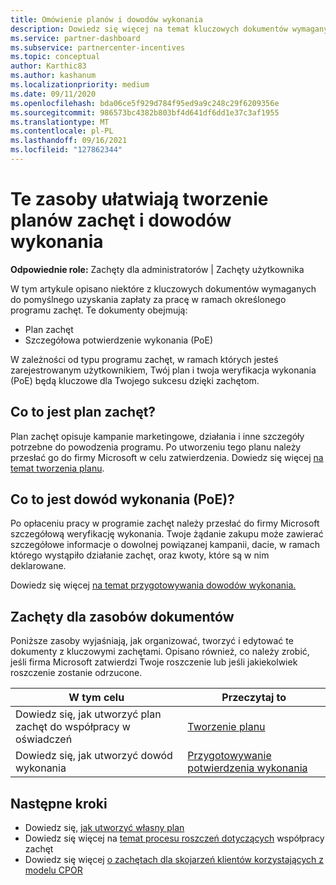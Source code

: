 ```yaml
---
title: Omówienie planów i dowodów wykonania
description: Dowiedz się więcej na temat kluczowych dokumentów wymaganych przez zachęty, w tym planu zachęt do współpracy oświadczeń i szczegółowego potwierdzenia wykonania (PoE).
ms.service: partner-dashboard
ms.subservice: partnercenter-incentives
ms.topic: conceptual
author: Karthic83
ms.author: kashanum
ms.localizationpriority: medium
ms.date: 09/11/2020
ms.openlocfilehash: bda06ce5f929d784f95ed9a9c248c29f6209356e
ms.sourcegitcommit: 986573bc4382b803bf4d641df6dd1e37c3af1955
ms.translationtype: MT
ms.contentlocale: pl-PL
ms.lasthandoff: 09/16/2021
ms.locfileid: "127862344"
---
```

# <a name="use-these-resources-to-help-you-create-incentives-plans-and-proofs-of-execution"></a>Te zasoby ułatwiają tworzenie planów zachęt i dowodów wykonania

**Odpowiednie role:** Zachęty dla administratorów | Zachęty użytkownika

W tym artykule opisano niektóre z kluczowych dokumentów wymaganych do pomyślnego uzyskania zapłaty za pracę w ramach określonego programu zachęt. Te dokumenty obejmują:

- Plan zachęt
- Szczegółowa potwierdzenie wykonania (PoE)

W zależności od typu programu zachęt, w ramach których jesteś zarejestrowanym użytkownikiem, Twój plan i twoja weryfikacja wykonania (PoE) będą kluczowe dla Twojego sukcesu dzięki zachętom.

## <a name="what-is-an-incentives-plan"></a>Co to jest plan zachęt?

Plan zachęt opisuje kampanie marketingowe, działania i inne szczegóły potrzebne do powodzenia programu. Po utworzeniu tego planu należy przesłać go do firmy Microsoft w celu zatwierdzenia. Dowiedz się więcej [na temat tworzenia planu](incentives-create-your-plan.md).

## <a name="what-is-a-proof-of-execution-poe"></a>Co to jest dowód wykonania (PoE)?

Po opłaceniu pracy w programie zachęt należy przesłać do firmy Microsoft szczegółową weryfikację wykonania. Twoje żądanie zakupu może zawierać szczegółowe informacje o dowolnej powiązanej kampanii, dacie, w ramach którego wystąpiło działanie zachęt, oraz kwoty, które są w nim deklarowane. 

Dowiedz się więcej [na temat przygotowywania dowodów wykonania.](incentives-prepare-your-proof-of-execution.md)

## <a name="incentives-document-resources"></a>Zachęty dla zasobów dokumentów

Poniższe zasoby wyjaśniają, jak organizować, tworzyć i edytować te dokumenty z kluczowymi zachętami. Opisano również, co należy zrobić, jeśli firma Microsoft zatwierdzi Twoje roszczenie lub jeśli jakiekolwiek roszczenie zostanie odrzucone.

|  **W tym celu**  |  **Przeczytaj to**  |
|--------------|-----------|
| Dowiedz się, jak utworzyć plan zachęt do współpracy w oświadczeń | [Tworzenie planu](incentives-create-your-plan.md)  |
Dowiedz się, jak utworzyć dowód wykonania | [Przygotowywanie potwierdzenia wykonania](incentives-prepare-your-proof-of-execution.md)  |

## <a name="next-steps"></a>Następne kroki

- Dowiedz się, [jak utworzyć własny plan](incentives-create-your-plan.md)
- Dowiedz się więcej na [temat procesu roszczeń dotyczących](claims-overview.md) współpracy zachęt
- Dowiedz się więcej [o zachętach dla skojarzeń klientów korzystających z modelu CPOR](submit-osa-claim.md)
